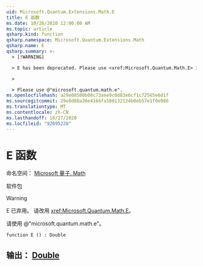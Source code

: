 ```yaml
---
uid: Microsoft.Quantum.Extensions.Math.E
title: E 函数
ms.date: 10/26/2020 12:00:00 AM
ms.topic: article
qsharp.kind: function
qsharp.namespace: Microsoft.Quantum.Extensions.Math
qsharp.name: E
qsharp.summary: >-
  > [!WARNING]

  > E has been deprecated. Please use <xref:Microsoft.Quantum.Math.E> instead.

  >

  > Please use @"microsoft.quantum.math.e".
ms.openlocfilehash: a29e08500b08c73aee9c0d83e6cf1c72565e6d1f
ms.sourcegitcommit: 29e0d88a30e4166fa580132124b0eb57e1f0e986
ms.translationtype: MT
ms.contentlocale: zh-CN
ms.lasthandoff: 10/27/2020
ms.locfileid: "92695220"
---
```

# <a name="e-function"></a>E 函数

命名空间： [Microsoft 量子. Math](xref:Microsoft.Quantum.Extensions.Math)

软件包 [](https://nuget.org/packages/)


> [!WARNING]
> E 已弃用。 请改用 <xref:Microsoft.Quantum.Math.E>。
>
> 请使用 @"microsoft.quantum.math.e"。



```qsharp
function E () : Double
```


## <a name="output--double"></a>输出： [Double](xref:microsoft.quantum.lang-ref.double)

